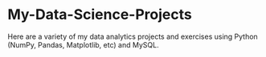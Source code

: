 # My-Data-Science-Projects
Here are a variety of my data analytics projects and exercises using Python (NumPy, Pandas, Matplotlib, etc) and MySQL. 
